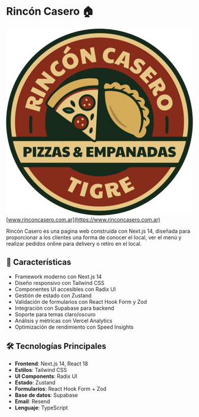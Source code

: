 # Rincón Casero 🏠

![Logo de Rincón Casero](https://github.com/ariasbruno/RinconCasero-public/blob/main/public/logo.png)
[www.rinconcasero.com.ar](https://www.rinconcasero.com.ar)

Rincón Casero es una pagina web construida con Next.js 14, diseñada para proporcionar a los clientes una forma de conocer el local, ver el menú y realizar pedidos online para delivery o retiro en el local.

## 🚀 Características

- Framework moderno con Next.js 14
- Diseño responsivo con Tailwind CSS
- Componentes UI accesibles con Radix UI
- Gestión de estado con Zustand
- Validación de formularios con React Hook Form y Zod
- Integración con Supabase para backend
- Soporte para temas claro/oscuro
- Análisis y métricas con Vercel Analytics
- Optimización de rendimiento con Speed Insights

## 🛠️ Tecnologías Principales

- **Frontend**: Next.js 14, React 18
- **Estilos**: Tailwind CSS
- **UI Components**: Radix UI
- **Estado**: Zustand
- **Formularios**: React Hook Form + Zod
- **Base de datos**: Supabase
- **Email**: Resend
- **Lenguaje**: TypeScript